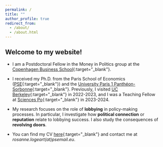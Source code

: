 ```yaml
---
permalink: /
title: ""
author_profile: true
redirect_from: 
  - /about/
  - /about.html
---
```


Welcome to my website!
------
  
* I am a Postdoctoral Fellow in the Money in Politics group at the [Copenhagen Business School](https://www.cbs.dk/en){:target="_blank"}.

* I received my Ph.D. from the Paris School of Economics ([PSE](https://www.parisschoolofeconomics.eu/en/){:target="_blank"}) and the [University Paris 1 Panthéon-Sorbonne](https://www.pantheonsorbonne.fr){:target="_blank"}. Previously, I visited [UC Berkeley](https://www.econ.berkeley.edu){:target="_blank"} in 2022-2023, and I was a Teaching Fellow at [Sciences Po](https://www.sciencespo.fr/department-economics/){:target="_blank"} in 2023-2024.

* My research focuses on the role of **lobbying** in policy-making processes. In particular, I investigate how **political connection** or **reputation** relate to lobbying success. I also study the consequences of **revolving doors**.

* You can find my CV [here](https://drive.google.com/file/d/1kwgoyTCs-K1QaPVD9JN_2dbvUhTeVCeQ/view?usp=share_link){:target="_blank"} and contact me at *rosanne.logeart(at)psemail.eu*.


